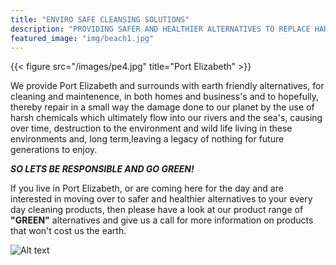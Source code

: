 ```yaml
---
title: "ENVIRO SAFE CLEANSING SOLUTIONS"
description: "PROVIDING SAFER AND HEALTHIER ALTERNATIVES TO REPLACE HARSH CHEMICALS USED IN CLEANING AND MAINTENENCE"
featured_image: "img/beach1.jpg"
---
```

{{< figure src="/images/pe4.jpg" title="Port Elizabeth" >}}

We provide Port Elizabeth and surrounds with  earth friendly alternatives, for cleaning and maintenence, in both homes and business's and to hopefully, thereby repair in a small way the damage done to our planet by the use of harsh chemicals which ultimately flow into our rivers and the sea's, causing over time, destruction to the environment and wild life living in these environments and, long term,leaving a legacy of nothing for future generations to enjoy.

***SO LETS BE RESPONSIBLE AND GO GREEN!*** 

If you live in Port Elizabeth, or are coming here for the day and are interested in moving over to safer and healthier alternatives to your every day cleaning products, then please have a look at our product range of **"GREEN"** alternatives and give us a call for more information on products that won't cost us the earth.

![Alt text](/images/pe3.jpg)

